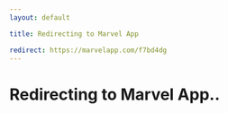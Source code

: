 ```yaml
---
layout: default

title: Redirecting to Marvel App

redirect: https://marvelapp.com/f7bd4dg
---
```


# Redirecting to Marvel App..


